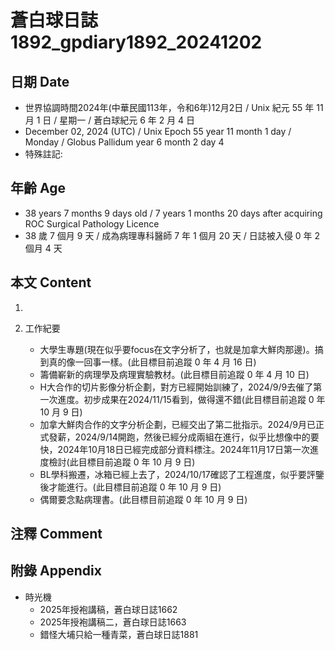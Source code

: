 [_metadata_:encoding]: - "utf-8"
[_metadata_:language]: - "zh-Hant-TW"
[_metadata_:fileformat]: - "markdown"
[_metadata_:MIME_type]: - "text/plain"
[_metadata_:markdown_version]: - "commonmark version 0.30"
[_metadata_:markdown_spec]: - "https://spec.commonmark.org/0.30/"

# 蒼白球日誌1892_gpdiary1892_20241202 #

## 日期 Date ##

* 世界協調時間2024年(中華民國113年，令和6年)12月2日 / Unix 紀元 55 年 11 月 1 日 / 星期一 / 蒼白球紀元 6 年 2 月 4 日
* December 02, 2024 (UTC) / Unix Epoch 55 year 11 month 1 day / Monday / Globus Pallidum year 6 month 2 day 4
* 特殊註記:

## 年齡 Age ##

* 38 years 7 months 9 days old / 7 years 1 months 20 days after acquiring ROC Surgical Pathology Licence
* 38 歲 7 個月 9 天 / 成為病理專科醫師 7 年 1 個月 20 天 / 日誌被入侵 0 年 2 個月 4 天

## 本文 Content ##

1. 

2. 工作紀要

    - 大學生專題(現在似乎要focus在文字分析了，也就是加拿大鮮肉那邊)。搞到真的像一回事一樣。(此目標目前追蹤 0 年 4 月 16 日)
    - 籌備嶄新的病理學及病理實驗教材。(此目標目前追蹤 0 年 4 月 10 日)
    - H大合作的切片影像分析企劃，對方已經開始訓練了，2024/9/9去催了第一次進度。初步成果在2024/11/15看到，做得還不錯(此目標目前追蹤 0 年 10 月 9 日)
    - 加拿大鮮肉合作的文字分析企劃，已經交出了第二批指示。2024/9月已正式發薪，2024/9/14開跑，然後已經分成兩組在進行，似乎比想像中的要快，2024年10月18日已經完成部分資料標注。2024年11月17日第一次進度檢討(此目標目前追蹤 0 年 10 月 9 日)
    - BL學科搬遷，冰箱已經上去了，2024/10/17確認了工程進度，似乎要評鑒後才能進行。(此目標目前追蹤 0 年 10 月 9 日)
    - 偶爾要念點病理書。(此目標目前追蹤 0 年 10 月 9 日)

## 注釋 Comment ##


## 附錄 Appendix ##

* 時光機
    - 2025年授袍講稿，蒼白球日誌1662
    - 2025年授袍講稿二，蒼白球日誌1663
    - 錯怪大埔只給一種青菜，蒼白球日誌1881
